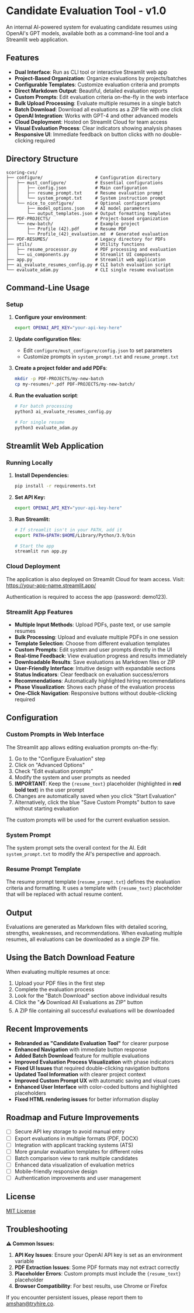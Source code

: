 # Candidate Evaluation Tool - v1.0

An internal AI-powered system for evaluating candidate resumes using OpenAI's GPT models, available both as a command-line tool and a Streamlit web application.

## Features

- **Dual Interface**: Run as CLI tool or interactive Streamlit web app
- **Project-Based Organization**: Organize evaluations by projects/batches
- **Configurable Templates**: Customize evaluation criteria and prompts
- **Direct Markdown Output**: Beautiful, detailed evaluation reports
- **Custom Prompts**: Edit evaluation criteria on-the-fly in the web interface
- **Bulk Upload Processing**: Evaluate multiple resumes in a single batch
- **Batch Download**: Download all evaluations as a ZIP file with one click
- **OpenAI Integration**: Works with GPT-4 and other advanced models
- **Cloud Deployment**: Hosted on Streamlit Cloud for team access
- **Visual Evaluation Process**: Clear indicators showing analysis phases
- **Responsive UI**: Immediate feedback on button clicks with no double-clicking required

## Directory Structure

```
scoring-cvs/
├── configure/                    # Configuration directory
│   ├── must_configure/           # Essential configurations
│   │   ├── config.json           # Main configuration
│   │   ├── resume_prompt.txt     # Resume evaluation prompt
│   │   └── system_prompt.txt     # System instruction prompt
│   └── nice_to_configure/        # Optional configurations
│       ├── model_options.json    # AI model parameters
│       └── output_templates.json # Output formatting templates
├── PDF-PROJECTS/                 # Project-based organization
│   └── new-batch/                # Example project
│       ├── Profile (42).pdf      # Resume PDF
│       └── Profile_(42)_evaluation.md  # Generated evaluation
├── PDF-RESUMES/                  # Legacy directory for PDFs
├── utils/                        # Utility functions
│   ├── resume_processor.py       # PDF processing and evaluation
│   └── ui_components.py          # Streamlit UI components
├── app.py                        # Streamlit web application
├── ai_evaluate_resumes_config.py # CLI batch evaluation script
└── evaluate_adam.py              # CLI single resume evaluation
```

## Command-Line Usage

### Setup

1. **Configure your environment**:
   ```bash
   export OPENAI_API_KEY="your-api-key-here"
   ```

2. **Update configuration files**:
   - Edit `configure/must_configure/config.json` to set parameters
   - Customize prompts in `system_prompt.txt` and `resume_prompt.txt`

3. **Create a project folder and add PDFs**:
   ```bash
   mkdir -p PDF-PROJECTS/my-new-batch
   cp my-resumes/*.pdf PDF-PROJECTS/my-new-batch/
   ```

4. **Run the evaluation script**:
   ```bash
   # For batch processing
   python3 ai_evaluate_resumes_config.py
   
   # For single resume
   python3 evaluate_adam.py
   ```

## Streamlit Web Application

### Running Locally

1. **Install Dependencies:**
   ```bash
   pip install -r requirements.txt
   ```

2. **Set API Key:**
   ```bash
   export OPENAI_API_KEY="your-api-key-here"
   ```

3. **Run Streamlit:**
   ```bash
   # If streamlit isn't in your PATH, add it
   export PATH=$PATH:$HOME/Library/Python/3.9/bin
   
   # Start the app
   streamlit run app.py
   ```

### Cloud Deployment

The application is also deployed on Streamlit Cloud for team access. Visit:
https://your-app-name.streamlit.app/

Authentication is required to access the app (password: demo123).

### Streamlit App Features

- **Multiple Input Methods**: Upload PDFs, paste text, or use sample resumes
- **Bulk Processing**: Upload and evaluate multiple PDFs in one session
- **Template Selection**: Choose from different evaluation templates
- **Custom Prompts**: Edit system and user prompts directly in the UI
- **Real-time Feedback**: View evaluation progress and results immediately
- **Downloadable Results**: Save evaluations as Markdown files or ZIP
- **User-Friendly Interface**: Intuitive design with expandable sections
- **Status Indicators**: Clear feedback on evaluation success/errors
- **Recommendations**: Automatically highlighted hiring recommendations
- **Phase Visualization**: Shows each phase of the evaluation process
- **One-Click Navigation**: Responsive buttons without double-clicking required

## Configuration

### Custom Prompts in Web Interface

The Streamlit app allows editing evaluation prompts on-the-fly:

1. Go to the "Configure Evaluation" step
2. Click on "Advanced Options"
3. Check "Edit evaluation prompts"
4. Modify the system and user prompts as needed
5. **IMPORTANT**: Keep the `{resume_text}` placeholder (highlighted in **red bold text**) in the user prompt
6. Changes are automatically saved when you click "Start Evaluation"
7. Alternatively, click the blue "Save Custom Prompts" button to save without starting evaluation

The custom prompts will be used for the current evaluation session.

### System Prompt

The system prompt sets the overall context for the AI. Edit `system_prompt.txt` to modify the AI's perspective and approach.

### Resume Prompt Template

The resume prompt template (`resume_prompt.txt`) defines the evaluation criteria and formatting. It uses a template with `{resume_text}` placeholder that will be replaced with actual resume content.

## Output

Evaluations are generated as Markdown files with detailed scoring, strengths, weaknesses, and recommendations. When evaluating multiple resumes, all evaluations can be downloaded as a single ZIP file.

## Using the Batch Download Feature

When evaluating multiple resumes at once:

1. Upload your PDF files in the first step
2. Complete the evaluation process
3. Look for the "Batch Download" section above individual results
4. Click the "📥 Download All Evaluations as ZIP" button
5. A ZIP file containing all successful evaluations will be downloaded

## Recent Improvements

- **Rebranded as "Candidate Evaluation Tool"** for clearer purpose
- **Enhanced Navigation** with immediate button response
- **Added Batch Download** feature for multiple evaluations
- **Improved Evaluation Process Visualization** with phase indicators
- **Fixed UI Issues** that required double-clicking navigation buttons
- **Updated Tool Information** with clearer project context
- **Improved Custom Prompt UX** with automatic saving and visual cues
- **Enhanced User Interface** with color-coded buttons and highlighted placeholders
- **Fixed HTML rendering issues** for better information display

## Roadmap and Future Improvements

- [ ] Secure API key storage to avoid manual entry
- [ ] Export evaluations in multiple formats (PDF, DOCX)
- [ ] Integration with applicant tracking systems (ATS)
- [ ] More granular evaluation templates for different roles
- [ ] Batch comparison view to rank multiple candidates
- [ ] Enhanced data visualization of evaluation metrics
- [ ] Mobile-friendly responsive design
- [ ] Authentication improvements and user management

## License

[MIT License](LICENSE)

## Troubleshooting

**⚠️ Common Issues:**

1. **API Key Issues**: Ensure your OpenAI API key is set as an environment variable
2. **PDF Extraction Issues**: Some PDF formats may not extract correctly
3. **Placeholder Errors**: Custom prompts must include the `{resume_text}` placeholder
4. **Browser Compatibility**: For best results, use Chrome or Firefox

If you encounter persistent issues, please report them to amshan@tryhire.co.
